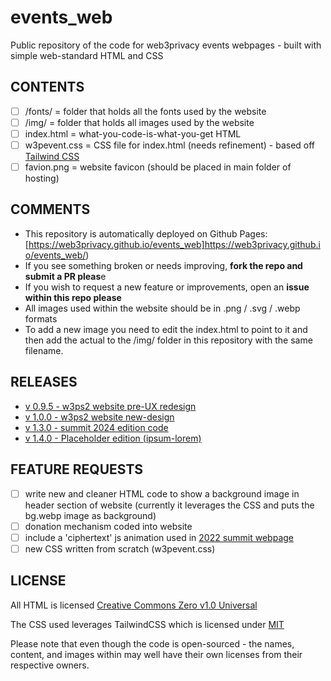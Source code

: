 # events_web

Public repository of the code for web3privacy events webpages -  built with simple web-standard HTML and CSS

## CONTENTS

- [ ] /fonts/            =  folder that holds all the fonts used by the website
- [ ] /img/              =  folder that holds all images used by the website
- [ ] index.html         =  what-you-code-is-what-you-get HTML
- [ ] w3pevent.css       =  CSS file for index.html (needs refinement) - based off [Tailwind CSS](https://tailwindcss.com/)
- [ ] favion.png         =  website favicon (should be placed in main folder of hosting)

## COMMENTS

- This repository is automatically deployed on Github Pages: [https://web3privacy.github.io/events_web]https://web3privacy.github.io/events_web/)
- If you see something broken or needs improving, **fork the repo and submit a PR pleas**e
- If you wish to request a new feature or improvements, open an **issue within this repo please**
- All images used within the website should be in .png / .svg / .webp formats
- To add a new image you need to edit the index.html to point to it and then add the actual to the /img/ folder in this repository with the same filename.

## RELEASES

- [v 0.9.5 - w3ps2 website pre-UX redesign](https://github.com/web3privacy/events_web/releases/tag/w3ps2)
- [v 1.0.0 - w3ps2 website new-design](https://github.com/web3privacy/events_web/releases/tag/v1.0.0)
- [v 1.3.0 - summit 2024 edition code](https://github.com/web3privacy/events_web/releases/tag/v1.3.0)
- [v 1.4.0 - Placeholder edition (ipsum-lorem)](https://github.com/web3privacy/events_web/releases/tag/v1.4.0)


## FEATURE REQUESTS

- [ ] write new and cleaner HTML code to show a background image in header section of website (currently it leverages the CSS and puts the bg.webp image as background)
- [ ] donation mechanism coded into website
- [ ] include a 'ciphertext' js animation used in [2022 summit webpage](https://prague22.web3privacy.info/)
- [ ] new CSS written from scratch (w3pevent.css)

## LICENSE

All HTML is licensed [Creative Commons Zero v1.0 Universal](https://creativecommons.org/publicdomain/zero/1.0/)

The CSS used leverages TailwindCSS which is licensed under [MIT](https://github.com/tailwindlabs/tailwindcss/blob/next/LICENSE)

Please note that even though the code is open-sourced - the names, content, and images within may well have their own licenses from their respective owners.
